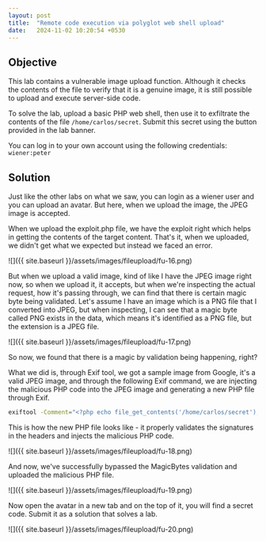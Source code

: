 ```yaml
---
layout: post
title:  "Remote code execution via polyglot web shell upload"
date:   2024-11-02 10:20:54 +0530
---
```


## Objective 

This lab contains a vulnerable image upload function. Although it checks the contents of the file to verify that it is a genuine image, it is still possible to upload and execute server-side code.

To solve the lab, upload a basic PHP web shell, then use it to exfiltrate the contents of the file `/home/carlos/secret`. Submit this secret using the button provided in the lab banner.

You can log in to your own account using the following credentials: `wiener:peter` 

## Solution 

Just like the other labs on what we saw, you can login as a wiener user and you can upload an avatar. But here, when we upload the image, the JPEG image is accepted. 

When we upload the exploit.php file, we have the exploit right which helps in getting the contents of the target content. That's it, when we uploaded, we didn't get what we expected but instead we faced an error. 

![]({{ site.baseurl }}/assets/images/fileupload/fu-16.png)

But when we upload a valid image, kind of like I have the JPEG image right now, so when we upload it, it accepts, but when we're inspecting the actual request, how it's passing through, we can find that there is certain magic byte being validated. Let's assume I have an image which is a PNG file that I converted into JPEG, but when inspecting, I can see that a magic byte called PNG exists in the data, which means it's identified as a PNG file, but the extension is a JPEG file.

![]({{ site.baseurl }}/assets/images/fileupload/fu-17.png)

So now, we found that there is a magic by validation being happening, right?

What we did is, through Exif tool, we got a sample image from Google, it's a valid JPEG image, and through the following Exif command, we are injecting the malicious PHP code into the JPEG image and generating a new PHP file through Exif. 

```bash
exiftool -Comment="<?php echo file_get_contents('/home/carlos/secret'); ?>" exploit.jpg -o exploit2.php
```

This is how the new PHP file looks like - it properly validates the signatures in the headers and injects the malicious PHP code. 

![]({{ site.baseurl }}/assets/images/fileupload/fu-18.png)

And now, we've successfully bypassed the MagicBytes validation and uploaded the malicious PHP file. 

![]({{ site.baseurl }}/assets/images/fileupload/fu-19.png)

Now open the avatar in a new tab and on the top of it, you will find a secret code. Submit it as a solution that solves a lab. 

![]({{ site.baseurl }}/assets/images/fileupload/fu-20.png)